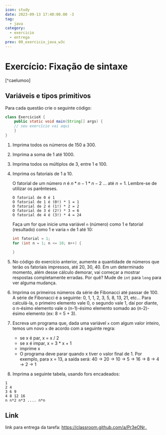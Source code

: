 ```yaml
---
icon: study
date: 2023-09-13 17:40:00.00 -3
tag:
  - java
category:
  - exercicio
  - entrega
prev: 00_exercicio_java_w3c
---
```


# Exercício: Fixação de sintaxe 

[^caelumoo]

## Variáveis e tipos primitivos

Para cada questão crie o seguinte código:

```java
class ExercicioX {
    public static void main(String[] args) {
    // seu exercício vai aqui
    }
}
```

1. Imprima todos os números de 150 a 300.
1. Imprima a soma de 1 até 1000.
1. Imprima todos os múltiplos de 3, entre 1 e 100.
1. Imprima os fatoriais de 1 a 10.
   
    O fatorial de um número $n$ é $n * n-1 * n-2$ ... até $n = 1$. Lembre-se de utilizar os parênteses.
    ```console    
    O fatorial de 0 é 1
    O fatorial de 1 é (0!) * 1 = 1
    O fatorial de 2 é (1!) * 2 = 2
    O fatorial de 3 é (2!) * 3 = 6
    O fatorial de 4 é (3!) * 4 = 24
    ```
    Faça um for que inicie uma variável `n` (número) como 1 e fatorial (resultado) como 1 e varia `n` de 1 até 10:
    ```java
    int fatorial = 1;
    for (int n = 1; n <= 10; n++) {

    }
    ```
1. No código do exercício anterior, aumente a quantidade de números que terão os fatoriais impressos, até 20, 30, 40. Em um determinado momento, além desse cálculo demorar, vai começar a mostrar respostas completamente erradas. Por quê?
    Mude de `int` para `long` para ver alguma mudança.
1. Imprima os primeiros números da série de Fibonacci até passar de 100. A série de Fibonacci é a seguinte: 0, 1, 1, 2, 3, 5, 8, 13, 21, etc... Para calculá-la, o primeiro elemento vale 0, o segundo vale 1, daí por diante, o n-ésimo elemento vale o (n-1)-ésimo elemento somado ao (n-2)-ésimo elemento (ex: 8 = 5 + 3).
1. Escreva um programa que, dada uma variável `x` com algum valor inteiro, temos um novo `x` de acordo com a seguinte regra:
   - se x é par, x = x / 2
   - se x é impar, x = 3 * x + 1
   - imprime x
   - O programa deve parar quando x tiver o valor final de 1. Por exemplo, para x = 13, a saída será: 40 -> 20 -> 10 -> 5 -> 16 -> 8 -> 4 -> 2 -> 1

1. Imprima a seguinte tabela, usando fors encadeados:
```console
1
2 4
3 6 9
4 8 12 16
n n*2 n*3 .... n*n
```

## Link

link para entrega da tarefa: https://classroom.github.com/a/Pr3eONr_

<!-- @include: ../../bib/bib.md -->
